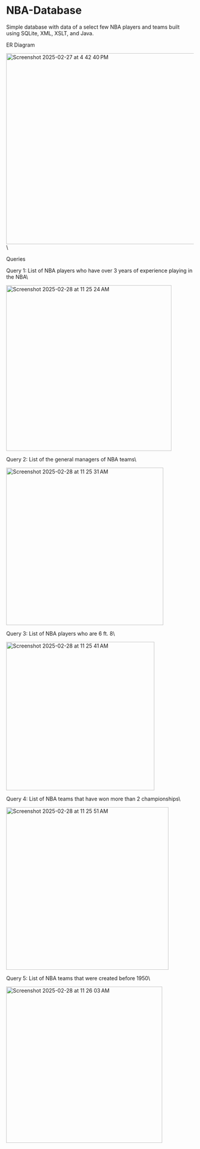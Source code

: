 # NBA-Database
Simple database with data of a select few NBA players and teams built using SQLite, XML, XSLT, and Java.

ER Diagram

<img width="512" alt="Screenshot 2025-02-27 at 4 42 40 PM" src="https://github.com/user-attachments/assets/47818d99-9eba-49ce-8591-8ff27566c1b7" />\

Queries

Query 1: List of NBA players who have over 3 years of experience playing in the NBA\

<img width="444" alt="Screenshot 2025-02-28 at 11 25 24 AM" src="https://github.com/user-attachments/assets/761f3a4c-8b26-45a0-9500-2a31a71a33ed" />

Query 2: List of the general managers of NBA teams\

<img width="422" alt="Screenshot 2025-02-28 at 11 25 31 AM" src="https://github.com/user-attachments/assets/b0c99639-7917-4816-a75d-8641052ad7c6" />

Query 3: List of NBA players who are 6 ft. 8\

<img width="398" alt="Screenshot 2025-02-28 at 11 25 41 AM" src="https://github.com/user-attachments/assets/fc614dd0-c4ed-4347-b39c-567ee3cc88cd" />

Query 4: List of NBA teams that have won more than 2 championships\

<img width="436" alt="Screenshot 2025-02-28 at 11 25 51 AM" src="https://github.com/user-attachments/assets/5a99beea-136a-437f-92ff-2e9f8bb5d27e" />

Query 5: List of NBA teams that were created before 1950\

<img width="419" alt="Screenshot 2025-02-28 at 11 26 03 AM" src="https://github.com/user-attachments/assets/446ef4aa-2593-43f6-b088-a2ae0c086d5c" />



